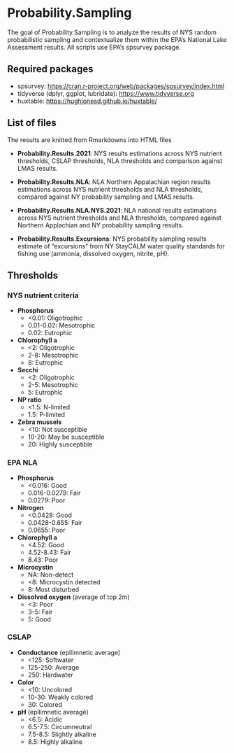 
<!-- README.md is generated from README.Rmd. Please edit that file -->

# Probability.Sampling

<!-- badges: start -->
<!-- badges: end -->

The goal of Probability.Sampling is to analyze the results of NYS random
probabilistic sampling and contextualize them within the EPA’s National
Lake Assessment results. All scripts use EPA’s spsurvey package.

## Required packages

-   spsurvey:
    <https://cran.r-project.org/web/packages/spsurvey/index.html>
-   tidyverse (dplyr, ggplot, lubridate): <https://www.tidyverse.org>
-   huxtable: <https://hughjonesd.github.io/huxtable/>

## List of files

The results are knitted from Rmarkdowns into HTML files

-   <b>Probability.Results.2021</b>: NYS results estimations across NYS
    nutrient thresholds, CSLAP thresholds, NLA thresholds and comparison
    against LMAS results.

-   <b>Probability.Results.NLA</b>: NLA Northern Appalachian region
    results estimations across NYS nutrient thresholds and NLA
    thresholds, compared against NY probability sampling and LMAS
    results.

-   <b>Probability.Results.NLA.NYS.2021</b>: NLA national results
    estimations across NYS nutrient thresholds and NLA thresholds,
    compared against Northern Applachian and NY probability sampling
    results.

-   <b>Probability.Results.Excursions</b>: NYS probability sampling
    results estimate of “excursions” from NY StayCALM water quality
    standards for fishing use (ammonia, dissolved oxygen, nitrite, pH).

## Thresholds

### NYS nutrient criteria

-   <b>Phosphorus</b>
    -   &lt;0.01: Oligotrophic
    -   0.01-0.02: Mesotrophic
    -   0.02: Eutrophic
-   <b>Chlorophyll a</b>
    -   &lt;2: Oligotrophic
    -   2-8: Mesotrophic
    -   8: Eutrophic
-   <b>Secchi</b>
    -   &lt;2: Oligotrophic
    -   2-5: Mesotrophic
    -   5: Eutrophic
-   <b>NP ratio</b>
    -   &lt;1.5: N-limited
    -   1.5: P-limited
-   <b>Zebra mussels</b>
    -   &lt;10: Not susceptible
    -   10-20: May be susceptible
    -   20: Highly susceptible

### EPA NLA

-   <b>Phosphorus</b>
    -   &lt;0.016: Good
    -   0.016-0.0279: Fair
    -   0.0279: Poor
-   <b>Nitrogen</b>
    -   &lt;0.0428: Good
    -   0.0428-0.655: Fair
    -   0.0655: Poor
-   <b>Chlorophyll a</b>
    -   &lt;4.52: Good
    -   4.52-8.43: Fair
    -   8.43: Poor
-   <b>Microcystin</b>
    -   NA: Non-detect
    -   &lt;8: Microcystin detected
    -   8: Most disturbed
-   <b>Dissolved oxygen</b> (average of top 2m)
    -   &lt;3: Poor
    -   3-5: Fair
    -   5: Good

### CSLAP

-   <b>Conductance</b> (epilimnetic average)
    -   &lt;125: Softwater
    -   125-250: Average
    -   250: Hardwater
-   <b>Color</b>
    -   &lt;10: Uncolored
    -   10-30: Weakly colored
    -   30: Colored
-   <b>pH</b> (epilimnetic average)
    -   &lt;6.5: Acidic
    -   6.5-7.5: Circumneutral
    -   7.5-8.5: Slightly alkaline
    -   8.5: Highly alkaline

